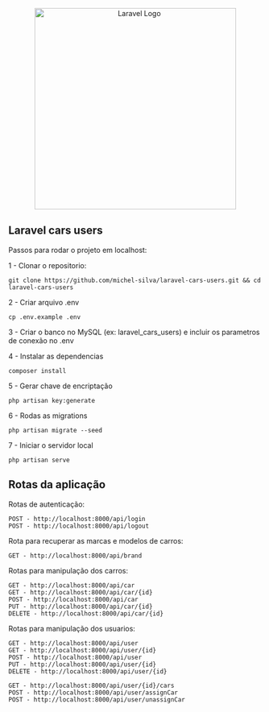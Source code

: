 <p align="center"><a href="https://laravel.com" target="_blank"><img src="https://raw.githubusercontent.com/laravel/art/master/logo-lockup/5%20SVG/2%20CMYK/1%20Full%20Color/laravel-logolockup-cmyk-red.svg" width="400" alt="Laravel Logo"></a></p>

## Laravel cars users

Passos para rodar o projeto em localhost:

1 - Clonar o repositorio:
```
git clone https://github.com/michel-silva/laravel-cars-users.git && cd laravel-cars-users
```

2 - Criar arquivo .env
```
cp .env.example .env
```

3 - Criar o banco no MySQL (ex: laravel_cars_users) e incluir os parametros de conexão no .env

4 - Instalar as dependencias
```
composer install
```

5 - Gerar chave de encriptação
```
php artisan key:generate
```

6 - Rodas as migrations
```
php artisan migrate --seed
```

7 - Iniciar o servidor local
```
php artisan serve
```

## Rotas da aplicação

Rotas de autenticação:
```
POST - http://localhost:8000/api/login
POST - http://localhost:8000/api/logout
```

Rota para recuperar as marcas e modelos de carros:
```
GET - http://localhost:8000/api/brand
```

Rotas para manipulação dos carros:
```
GET - http://localhost:8000/api/car
GET - http://localhost:8000/api/car/{id}
POST - http://localhost:8000/api/car
PUT - http://localhost:8000/api/car/{id}
DELETE - http://localhost:8000/api/car/{id}
```

Rotas para manipulação dos usuarios:
```
GET - http://localhost:8000/api/user
GET - http://localhost:8000/api/user/{id}
POST - http://localhost:8000/api/user
PUT - http://localhost:8000/api/user/{id}
DELETE - http://localhost:8000/api/user/{id}

GET - http://localhost:8000/api/user/{id}/cars
POST - http://localhost:8000/api/user/assignCar
POST - http://localhost:8000/api/user/unassignCar
```